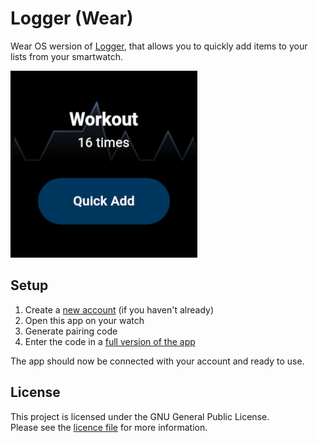 # Logger (Wear)

Wear OS wersion of [Logger](https://github.com/Pomoc48/logger_app),
that allows you to quickly add items to your lists from your smartwatch.

![App screenshot](screenshots/Screenshot_1672823002.png)
<!-- <img src="screenshots/Screenshot_1672823002.png" alt="App screenshot" width="300"/> -->

## Setup

1. Create a [new account](https://loggerapp.lukawski.xyz/#/register) (if you haven't already)
2. Open this app on your watch
3. Generate pairing code
4. Enter the code in a [full version of the app](https://github.com/Pomoc48/logger_app)

The app should now be connected with your account and ready to use.

## License

This project is licensed under the GNU General Public License.
\
Please see the [licence file](LICENSE) for more information.

